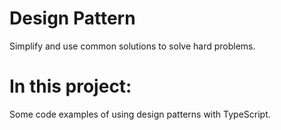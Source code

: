 # Design Pattern
Simplify and use common solutions to solve hard problems.

# In this project:

Some code examples of using design patterns with TypeScript.